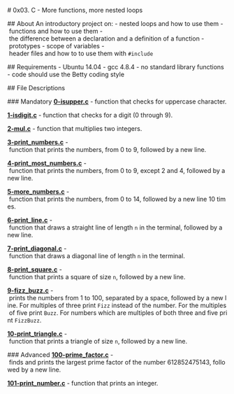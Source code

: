 # 0x03. C - More functions, more nested loops 
 
## About 
 An introductory project on: 
 - nested loops and how to use them 
 - functions and how to use them 
 - the difference between a declaration and a definition of a function 
 - prototypes 
 - scope of variables 
 - header files and how to to use them with `#include` 

 ## Requirements 
 - Ubuntu 14.04 
 - gcc 4.8.4 
 - no standard library functions 
 - code should use the Betty coding style

 ## File Descriptions 

 ### Mandatory 
 **[0-isupper.c](0-isupper.c)** - function that checks for uppercase character. 
  
 **[1-isdigit.c](1-isdigit.c)** - function that checks for a digit (0 through 9). 
  
 **[2-mul.c](2-mul.c)** - function that multiplies two integers. 
  
 **[3-print_numbers.c](3-print_numbers.c)** - function that prints the numbers, from 0 to 9, followed by a new line. 
  
 **[4-print_most_numbers.c](4-print_most_numbers.c)** - function that prints the numbers, from 0 to 9, except 2 and 4, followed by a new line. 
  
 **[5-more_numbers.c](5-more_numbers.c)** - function that prints the numbers, from 0 to 14, followed by a new line 10 times. 
  
 **[6-print_line.c](6-print_line.c)** - function that draws a straight line of length `n` in the terminal, followed by a new line. 
  
 **[7-print_diagonal.c](7-print_diagonal.c)** - function that draws a diagonal line of length `n` in the terminal. 
  
 **[8-print_square.c](8-print_square.c)** - function that prints a square of size `n`, followed by a new line. 
  
 **[9-fizz_buzz.c](9-fizz_buzz.c)** - prints the numbers from 1 to 100, separated by a space, followed by a new line. For multiples of three print `Fizz` instead of the number. For the multiples of five print `Buzz`. For numbers which are multiples of both three and five print `FizzBuzz`. 
  
 **[10-print_triangle.c](10-print_triangle.c)** - function that prints a triangle of size `n`, followed by a new line. 
  
 ### Advanced 
 **[100-prime_factor.c](100-prime_factor.c)** - finds and prints the largest prime factor of the number 612852475143, followed by a new line. 
  
 **[101-print_number.c](101-print_number.c)** - function that prints an integer.
